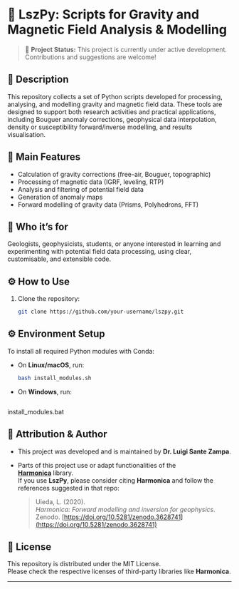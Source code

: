 # 🧭 LszPy: Scripts for Gravity and Magnetic Field Analysis & Modelling

> 🚧 **Project Status:** This project is currently under active development. Contributions and suggestions are welcome!

## 📖 Description

This repository collects a set of Python scripts developed for processing, analysing, and modelling gravity and magnetic field data. These tools are designed to support both research activities and practical applications, including Bouguer anomaly corrections, geophysical data interpolation, density or susceptibility forward/inverse modelling, and results visualisation.

## 🚀 Main Features

- Calculation of gravity corrections (free-air, Bouguer, topographic)
- Processing of magnetic data (IGRF, leveling, RTP)
- Analysis and filtering of potential field data
- Generation of anomaly maps
- Forward modelling of gravity data (Prisms, Polyhedrons, FFT)

## 🎯 Who it’s for

Geologists, geophysicists, students, or anyone interested in learning and experimenting with potential field data processing, using clear, customisable, and extensible code.

## ⚙️ How to Use

1. Clone the repository:
   ```bash
   git clone https://github.com/your-username/lszpy.git

## ⚙️ Environment Setup

To install all required Python modules with Conda:

- On **Linux/macOS**, run:
  ```bash
  bash install_modules.sh

- On **Windows**, run:
  ```bash
install_modules.bat

## 👤 Attribution & Author

- This project was developed and is maintained by **Dr. Luigi Sante Zampa**.
- Parts of this project use or adapt functionalities of the  
  [**Harmonica**](https://www.fatiando.org/harmonica/latest/) library.  
  If you use **LszPy**, please consider citing **Harmonica** and follow the references suggested in that repo:

  > Uieda, L. (2020).  
  > *Harmonica: Forward modelling and inversion for geophysics.*  
  > Zenodo. [https://doi.org/10.5281/zenodo.3628741](https://doi.org/10.5281/zenodo.3628741)

## 📜 License

This repository is distributed under the MIT License.  
Please check the respective licenses of third-party libraries like **Harmonica**.

---
